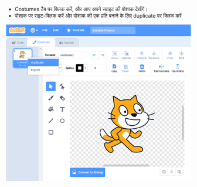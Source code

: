 - Costumes टैब पर क्लिक करें, और आप अपने स्प्राइट की पोशाक देखेंगे।
- पोशाक पर राइट-क्लिक करें और पोशाक की एक प्रति बनाने के लिए duplicate पर क्लिक करें

![डुप्लीकेट-पोशाक](images/duplicate-costume.png)
